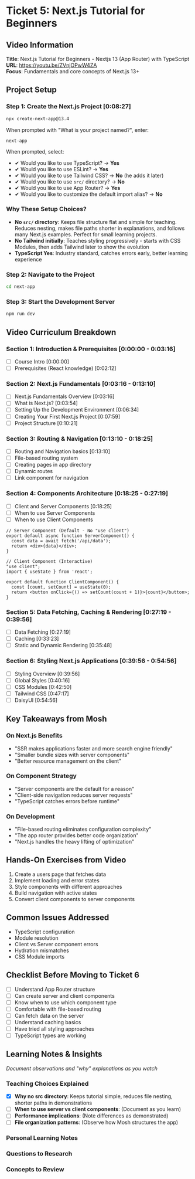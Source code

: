 # Ticket 5: Next.js Tutorial for Beginners

## Video Information
**Title**: Next.js Tutorial for Beginners - Nextjs 13 (App Router) with TypeScript  
**URL**: https://youtu.be/ZVnjOPwW4ZA  
**Focus**: Fundamentals and core concepts of Next.js 13+

## Project Setup

### Step 1: Create the Next.js Project [0:08:27]
```bash
npx create-next-app@13.4
```

When prompted with "What is your project named?", enter:
```
next-app
```

When prompted, select:
- ✔ Would you like to use TypeScript? → **Yes**
- ✔ Would you like to use ESLint? → **Yes**
- ✔ Would you like to use Tailwind CSS? → **No** (he adds it later)
- ✔ Would you like to use `src/` directory? → **No**
- ✔ Would you like to use App Router? → **Yes**
- ✔ Would you like to customize the default import alias? → **No**

### Why These Setup Choices?
- **No `src/` directory**: Keeps file structure flat and simple for teaching. Reduces nesting, makes file paths shorter in explanations, and follows many Next.js examples. Perfect for small learning projects.
- **No Tailwind initially**: Teaches styling progressively - starts with CSS Modules, then adds Tailwind later to show the evolution
- **TypeScript Yes**: Industry standard, catches errors early, better learning experience

### Step 2: Navigate to the Project
```bash
cd next-app
```

### Step 3: Start the Development Server
```bash
npm run dev
```

## Video Curriculum Breakdown

### Section 1: Introduction & Prerequisites [0:00:00 - 0:03:16]
- [ ] Course Intro [0:00:00]
- [ ] Prerequisites (React knowledge) [0:02:12]

### Section 2: Next.js Fundamentals [0:03:16 - 0:13:10]
- [ ] Next.js Fundamentals Overview [0:03:16]
- [ ] What is Next.js? [0:03:54]
- [ ] Setting Up the Development Environment [0:06:34]
- [ ] Creating Your First Next.js Project [0:07:59]
- [ ] Project Structure [0:10:21]

### Section 3: Routing & Navigation [0:13:10 - 0:18:25]
- [ ] Routing and Navigation basics [0:13:10]
- [ ] File-based routing system
- [ ] Creating pages in app directory
- [ ] Dynamic routes
- [ ] Link component for navigation

### Section 4: Components Architecture [0:18:25 - 0:27:19]
- [ ] Client and Server Components [0:18:25]
- [ ] When to use Server Components
- [ ] When to use Client Components
```tsx
// Server Component (Default - No "use client")
export default async function ServerComponent() {
  const data = await fetch('/api/data');
  return <div>{data}</div>;
}

// Client Component (Interactive)
"use client";
import { useState } from 'react';

export default function ClientComponent() {
  const [count, setCount] = useState(0);
  return <button onClick={() => setCount(count + 1)}>{count}</button>;
}
```

### Section 5: Data Fetching, Caching & Rendering [0:27:19 - 0:39:56]
- [ ] Data Fetching [0:27:19]
- [ ] Caching [0:33:23]
- [ ] Static and Dynamic Rendering [0:35:48]

### Section 6: Styling Next.js Applications [0:39:56 - 0:54:56]
- [ ] Styling Overview [0:39:56]
- [ ] Global Styles [0:40:16]
- [ ] CSS Modules [0:42:50]
- [ ] Tailwind CSS [0:47:17]
- [ ] DaisyUI [0:54:56]

## Key Takeaways from Mosh

### On Next.js Benefits
- "SSR makes applications faster and more search engine friendly"
- "Smaller bundle sizes with server components"
- "Better resource management on the client"

### On Component Strategy
- "Server components are the default for a reason"
- "Client-side navigation reduces server requests"
- "TypeScript catches errors before runtime"

### On Development
- "File-based routing eliminates configuration complexity"
- "The app router provides better code organization"
- "Next.js handles the heavy lifting of optimization"

## Hands-On Exercises from Video
1. Create a users page that fetches data
2. Implement loading and error states
3. Style components with different approaches
4. Build navigation with active states
5. Convert client components to server components

## Common Issues Addressed
- TypeScript configuration
- Module resolution
- Client vs Server component errors
- Hydration mismatches
- CSS Module imports

## Checklist Before Moving to Ticket 6
- [ ] Understand App Router structure
- [ ] Can create server and client components
- [ ] Know when to use which component type
- [ ] Comfortable with file-based routing
- [ ] Can fetch data on the server
- [ ] Understand caching basics
- [ ] Have tried all styling approaches
- [ ] TypeScript types are working

## Learning Notes & Insights
*Document observations and "why" explanations as you watch*

### Teaching Choices Explained
- [x] **Why no src directory**: Keeps tutorial simple, reduces file nesting, shorter paths in demonstrations
- [ ] **When to use server vs client components**: (Document as you learn)
- [ ] **Performance implications**: (Note differences as demonstrated)
- [ ] **File organization patterns**: (Observe how Mosh structures the app)

### Personal Learning Notes
<!-- Add your own notes here as you work through the video -->

### Questions to Research
<!-- Track questions that come up during the tutorial -->

### Concepts to Review
<!-- Mark concepts that need more practice -->